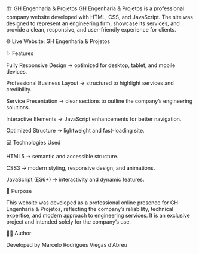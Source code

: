 
🏗️ GH Engenharia & Projetos
GH Engenharia & Projetos is a professional company website developed with HTML, CSS, and JavaScript.
The site was designed to represent an engineering firm, showcase its services, and provide a clean, responsive, and user-friendly experience for clients.

🌐 Live Website: GH Engenharia & Projetos

✨ Features

Fully Responsive Design → optimized for desktop, tablet, and mobile devices.

Professional Business Layout → structured to highlight services and credibility.

Service Presentation → clear sections to outline the company’s engineering solutions.

Interactive Elements → JavaScript enhancements for better navigation.

Optimized Structure → lightweight and fast-loading site.

💻 Technologies Used

HTML5 → semantic and accessible structure.

CSS3 → modern styling, responsive design, and animations.

JavaScript (ES6+) → interactivity and dynamic features.

📌 Purpose

This website was developed as a professional online presence for GH Engenharia & Projetos, reflecting the company’s reliability, technical expertise, and modern approach to engineering services.
It is an exclusive project and intended solely for the company’s use.

👨‍💻 Author

Developed by Marcelo Rodrigues Viegas d'Abreu
